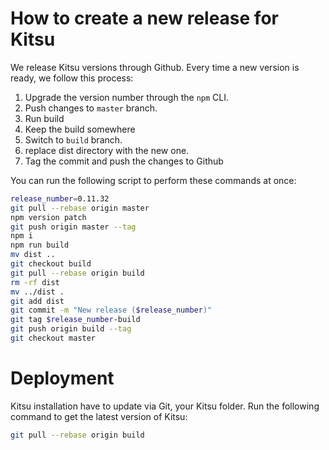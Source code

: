 # How to create a new release for Kitsu

We release Kitsu versions through Github. Every time a new version is ready, we
follow this process:

1. Upgrade the version number through the `npm` CLI. 
2. Push changes to `master` branch.
3. Run build
4. Keep the build somewhere
5. Switch to `build` branch.
6. replace dist directory with the new one.
7. Tag the commit and push the changes to Github

You can run the following script to perform these commands at once:

```bash
release_number=0.11.32
git pull --rebase origin master
npm version patch
git push origin master --tag
npm i
npm run build
mv dist ..
git checkout build
git pull --rebase origin build
rm -rf dist
mv ../dist .
git add dist
git commit -m "New release ($release_number)"
git tag $release_number-build
git push origin build --tag
git checkout master
```


# Deployment

Kitsu installation have to update via Git, your Kitsu folder. Run the following
command to get the latest version of Kitsu:

```bash
git pull --rebase origin build
```
